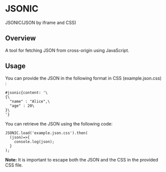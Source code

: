 # JSONIC
JSONIC(JSON by iframe and CSS)

## Overview
A tool for fetching JSON from cross-origin using JavaScript.

## Usage
You can provide the JSON in the following format in CSS (example.json.css) :

```
#jsonic{content: '\
{\
  "name" : "Alice",\
  "age" : 20\
}\
'}
```

You can retrieve the JSON using the following code:

```
JSONIC.load('example.json.css').then(
  (json)=>{
    console.log(json);
  }
);
```

**Note:** It is important to escape both the JSON and the CSS in the provided CSS file.
